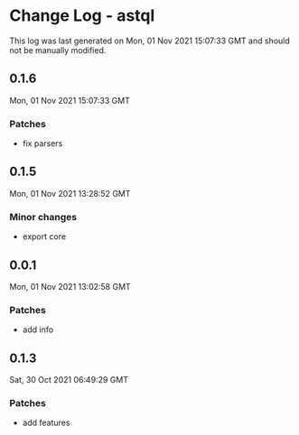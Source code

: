 # Change Log - astql

This log was last generated on Mon, 01 Nov 2021 15:07:33 GMT and should not be manually modified.

## 0.1.6
Mon, 01 Nov 2021 15:07:33 GMT

### Patches

- fix parsers

## 0.1.5
Mon, 01 Nov 2021 13:28:52 GMT

### Minor changes

- export core

## 0.0.1
Mon, 01 Nov 2021 13:02:58 GMT

### Patches

- add info

## 0.1.3
Sat, 30 Oct 2021 06:49:29 GMT

### Patches

- add features

